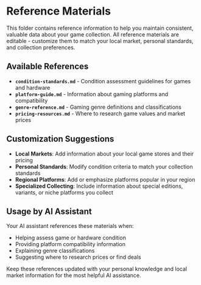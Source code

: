 # Reference Materials

This folder contains reference information to help you maintain consistent, valuable data about your game collection. All reference materials are editable - customize them to match your local market, personal standards, and collection preferences.

## Available References

- **`condition-standards.md`** - Condition assessment guidelines for games and hardware
- **`platform-guide.md`** - Information about gaming platforms and compatibility  
- **`genre-reference.md`** - Gaming genre definitions and classifications
- **`pricing-resources.md`** - Where to research game values and market prices

## Customization Suggestions

- **Local Markets**: Add information about your local game stores and their pricing
- **Personal Standards**: Modify condition criteria to match your collection standards
- **Regional Platforms**: Add or emphasize platforms popular in your region
- **Specialized Collecting**: Include information about special editions, variants, or niche platforms you collect

## Usage by AI Assistant

Your AI assistant references these materials when:
- Helping assess game or hardware condition
- Providing platform compatibility information
- Explaining genre classifications
- Suggesting where to research prices or find deals

Keep these references updated with your personal knowledge and local market information for the most helpful AI assistance.